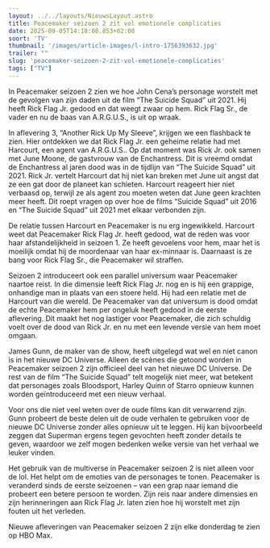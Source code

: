 ```yaml
---
layout: ../../layouts/NieuwsLayout.astro
title: Peacemaker seizoen 2 zit vol emotionele complicaties
date: 2025-09-05T14:18:08.853+02:00
soort: 'TV'
thumbnail: '/images/article-images/l-intro-1756393632.jpg'
trailer: ""
slug: 'peacemaker-seizoen-2-zit-vol-emotionele-complicaties'
tags: ["TV"]
---
```


In Peacemaker seizoen 2 zien we hoe John Cena’s personage worstelt met de
gevolgen van zijn daden uit de film “The Suicide Squad” uit 2021. Hij heeft Rick
Flag Jr. gedood en dat weegt zwaar op hem. Rick Flag Sr., de vader en nu de baas
van A.R.G.U.S., is uit op wraak.

In aflevering 3, “Another Rick Up My Sleeve”, krijgen we een flashback te zien.
Hier ontdekken we dat Rick Flag Jr. een geheime relatie had met Harcourt, een
agent van A.R.G.U.S.. Op dat moment was Rick Jr. ook samen met June Moone, de
gastvrouw van de Enchantress. Dit is vreemd omdat de Enchantress al jaren dood
was in de tijdlijn van “The Suicide Squad” uit 2021. Rick Jr. vertelt Harcourt
dat hij niet kan breken met June uit angst dat ze een gat door de planeet kan
schieten. Harcourt reageert hier niet verbaasd op, terwijl ze als agent zou
moeten weten dat June geen krachten meer heeft. Dit roept vragen op over hoe de
films “Suicide Squad” uit 2016 en “The Suicide Squad” uit 2021 met elkaar
verbonden zijn.

De relatie tussen Harcourt en Peacemaker is nu erg ingewikkeld. Harcourt weet
dat Peacemaker Rick Flag Jr. heeft gedood, wat de reden was voor haar
afstandelijkheid in seizoen 1. Ze heeft gevoelens voor hem, maar het is moeilijk
omdat hij de moordenaar van haar ex-minnaar is. Daarnaast is ze bang voor Rick
Flag Sr., die Peacemaker wil straffen.

Seizoen 2 introduceert ook een parallel universum waar Peacemaker naartoe reist.
In die dimensie leeft Rick Flag Jr. nog en is hij een grappige, onhandige man in
plaats van een stoere held. Hij had een relatie met de Harcourt van die wereld.
De Peacemaker van dat universum is dood omdat de echte Peacemaker hem per
ongeluk heeft gedood in de eerste aflevering. Dit maakt het nog lastiger voor
Peacemaker, die zich schuldig voelt over de dood van Rick Jr. en nu met een
levende versie van hem moet omgaan.

James Gunn, de maker van de show, heeft uitgelegd wat wel en niet canon is in
het nieuwe DC Universe. Alleen de scènes die getoond worden in Peacemaker
seizoen 2 zijn officieel deel van het nieuwe DC Universe. De rest van de film
“The Suicide Squad” telt mogelijk niet meer, wat betekent dat personages zoals
Bloodsport, Harley Quinn of Starro opnieuw kunnen worden geïntroduceerd met een
nieuw verhaal.

Voor ons die niet veel weten over de oude films kan dit verwarrend zijn. Gunn
probeert de beste delen uit de oude verhalen te gebruiken voor de nieuwe DC
Universe zonder alles opnieuw uit te leggen. Hij kan bijvoorbeeld zeggen dat
Superman ergens tegen gevochten heeft zonder details te geven, waardoor we zelf
mogen bedenken welke versie van het verhaal we leuker vinden.

Het gebruik van de multiverse in Peacemaker seizoen 2 is niet alleen voor de
lol. Het helpt om de emoties van de personages te tonen. Peacemaker is veranderd
sinds de eerste seizoenen – van een grap naar iemand die probeert een betere
persoon te worden. Zijn reis naar andere dimensies en zijn herinneringen aan
Rick Flag Jr. laten zien hoe hij worstelt met zijn fouten uit het verleden.

Nieuwe afleveringen van Peacemaker seizoen 2 zijn elke donderdag te zien op HBO
Max.